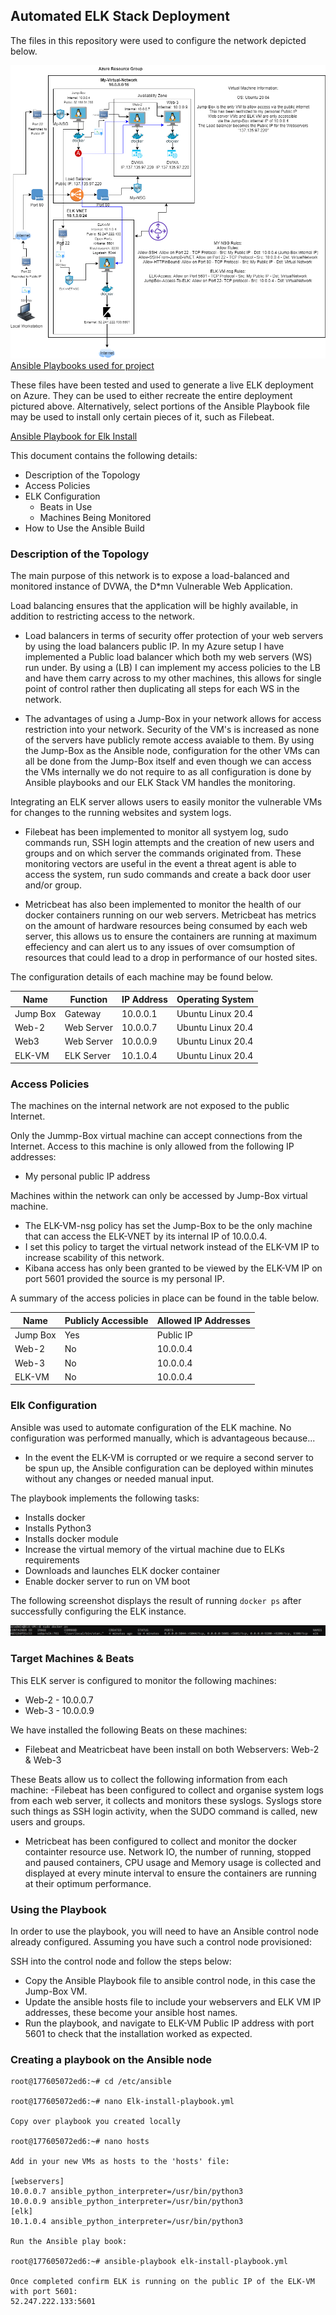 ## Automated ELK Stack Deployment

The files in this repository were used to configure the network depicted below.

![Azure Network Topology](Images/Azure%20Network%20Topology.png)
[Ansible Playbooks used for project](Ansible%20Playbooks/)

These files have been tested and used to generate a live ELK deployment on Azure. They can be used to either recreate the entire deployment pictured above. Alternatively, select portions of the Ansible Playbook file may be used to install only certain pieces of it, such as Filebeat.

  [Ansible Playbook for Elk Install](Ansible%20Playbooks/elk-install-playbook.yml)

This document contains the following details:
- Description of the Topology
- Access Policies
- ELK Configuration
  - Beats in Use
  - Machines Being Monitored
- How to Use the Ansible Build


### Description of the Topology

The main purpose of this network is to expose a load-balanced and monitored instance of DVWA, the D*mn Vulnerable Web Application.

Load balancing ensures that the application will be highly available, in addition to restricting access to the network.
- Load balancers in terms of security offer protection of your web servers by using the load balancers public IP. In my Azure setup I have implemented a Public load balancer which both my web servers (WS) run under.
  By using a (LB) I can implement my access policies to the LB and have them carry across to my other machines, this allows for single point of control rather then duplicating all steps for each WS in the network.  

- The advantages of using a Jump-Box in your network allows for access restriction into your network. Security of the VM's is increased as none of the servers have publicly remote access avaiable to them.
  By using the Jump-Box as the Ansible node, configuration for the other VMs can all be done from the Jump-Box itself and even though we can access the VMs internally we do not require to as all configuration is done by Ansible playbooks and our ELK Stack VM handles the monitoring.

Integrating an ELK server allows users to easily monitor the vulnerable VMs for changes to the running websites and system logs. 

- Filebeat has been implemented to monitor all systyem log, sudo commands run, SSH login attempts and the creation of new users and groups and on which server the commands originated from. These monitoring vectors are useful in the event a threat agent is able to access the system, run sudo commands and create a back door user and/or group.    

- Metricbeat has also been implemented to monitor the health of our docker containers running on our web servers. Metricbeat has metrics on the amount of hardware resources being consumed by each web server, this allows us to ensure the containers are running at maximum effeciency and can alert us to any issues of over comsumption of resources that could lead to a drop in performance of our hosted sites.

The configuration details of each machine may be found below.

| Name     | Function   | IP Address | Operating System |
|----------|------------|------------|------------------|
| Jump Box | Gateway    | 10.0.0.1   | Ubuntu Linux 20.4|
| Web-2    | Web Server | 10.0.0.7   | Ubuntu Linux 20.4|
| Web3     | Web Server | 10.0.0.9   | Ubuntu Linux 20.4|
| ELK-VM   | ELK Server | 10.1.0.4   | Ubuntu Linux 20.4|

### Access Policies

The machines on the internal network are not exposed to the public Internet. 

Only the Jummp-Box virtual machine can accept connections from the Internet. Access to this machine is only allowed from the following IP addresses:
- My personal public IP address

Machines within the network can only be accessed by Jump-Box virtual machine.
- The ELK-VM-nsg policy has set the Jump-Box to be the only machine that can access the ELK-VNET by its internal IP of 10.0.0.4. 
- I set this policy to target the virtual network instead of the ELK-VM IP to increase scability of this network.
- Kibana access has only been granted to be viewed by the ELK-VM IP on port 5601 provided the source is my personal IP.

A summary of the access policies in place can be found in the table below.

| Name     | Publicly Accessible | Allowed IP Addresses |
|----------|---------------------|----------------------|
| Jump Box | Yes                 | Public IP            |
| Web-2    | No                  | 10.0.0.4             |
| Web-3    | No                  | 10.0.0.4             |
| ELK-VM   | No                  | 10.0.0.4             |

### Elk Configuration

Ansible was used to automate configuration of the ELK machine. No configuration was performed manually, which is advantageous because...
- In the event the ELK-VM is corrupted or we require a second server to be spun up, the Ansible configuration can be deployed within minutes without any changes or needed manual input.

The playbook implements the following tasks:
- Installs docker
- Installs Python3
- Installs docker module
- Increase the virtual memory of the virtual machine due to ELKs requirements
- Downloads and launches ELK docker container
- Enable docker server to run on VM boot

The following screenshot displays the result of running `docker ps` after successfully configuring the ELK instance.

![Docker PS Output](Images/Docker%20ps%20command%20output.png)

### Target Machines & Beats
This ELK server is configured to monitor the following machines:
- Web-2 - 10.0.0.7
- Web-3 - 10.0.0.9

We have installed the following Beats on these machines:
- Filebeat and Meatricbeat have been install on both Webservers: Web-2 & Web-3

These Beats allow us to collect the following information from each machine:
-Filebeat has been configured to collect and organise system logs from each web server, it collects and monitors these syslogs. Syslogs store such things as SSH login activity, when the SUDO command is called, new users and groups.
- Metricbeat has been configured to collect and monitor the docker containter resource use. Network IO, the number of running, stopped and paused containers, CPU usage and Memory usage is collected and displayed at every minute interval to ensure the containers are running at their optimum performance.     

### Using the Playbook
In order to use the playbook, you will need to have an Ansible control node already configured. Assuming you have such a control node provisioned: 

SSH into the control node and follow the steps below:
- Copy the Ansible Playbook file to ansible control node, in this case the Jump-Box VM.
- Update the ansible hosts file to include your webservers and ELK VM IP addresses, these become your ansible host names.
- Run the playbook, and navigate to ELK-VM Public IP address with port 5601 to check that the installation worked as expected.

### Creating a playbook on the Ansible node
```console
root@177605072ed6:~# cd /etc/ansible

root@177605072ed6:~# nano Elk-install-playbook.yml

Copy over playbook you created locally

root@177605072ed6:~# nano hosts

Add in your new VMs as hosts to the 'hosts' file:

[webservers]
10.0.0.7 ansible_python_interpreter=/usr/bin/python3
10.0.0.9 ansible_python_interpreter=/usr/bin/python3
[elk]
10.1.0.4 ansible_python_interpreter=/usr/bin/python3

Run the Ansible play book:

root@177605072ed6:~# ansible-playbook elk-install-playbook.yml

Once completed confirm ELK is running on the public IP of the ELK-VM with port 5601: 
52.247.222.133:5601
```

